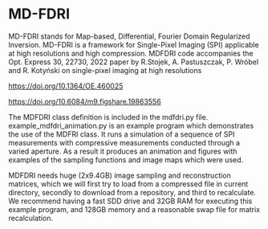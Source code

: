 # MD-FDRI

MD-FDRI stands for Map-based, Differential, Fourier Domain Regularized Inversion. MD-FDRI is a framework for
 Single-Pixel Imaging (SPI) applicable at high resolutions and high compression. MDFDRI code accompanies the Opt. Express 30, 22730, 2022 paper
by R.Stojek, A. Pastuszczak, P. Wróbel and R. Kotyński on single-pixel imaging at high resolutions

https://doi.org/10.1364/OE.460025

https://doi.org/10.6084/m9.figshare.19863556

The MDFDRI class definition is included in the mdfdri.py file. 
example_mdfdri_animation.py is an example program which demonstrates the use of the MDFRI class. It runs a simulation of a sequence of SPI measurements with compressive measurements conducted through a varied aperture. As a result it produces an animation and figures with 
examples of the sampling functions and image maps which were used.

MDFDRI needs huge (2x9.4GB) image sampling and reconstruction matrices, which we will first try to load from a compressed file in current directory, secondly to download from a repository, and third to recalculate. We recommend having a fast SDD drive and 32GB RAM for executing this example program, and  128GB memory and a reasonable swap file for matrix recalculation.
